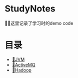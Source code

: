 # StudyNotes
:man_technologist:这里记录了学习时的demo code
# 目录
- [:robot:JVM](https://github.com/DangHT/LearningNotes/tree/master/JVM)
- [:speech_balloon:ActiveMQ](https://github.com/DangHT/LearningNotes/tree/master/ActiveMQ)
- [:elephant:Hadoop](https://github.com/DangHT/LearningNotes/tree/master/Hadoop)
